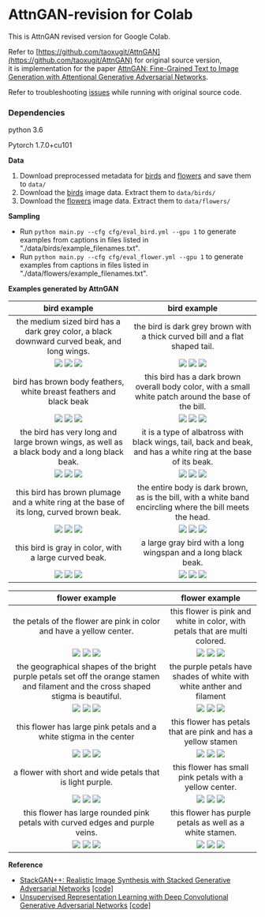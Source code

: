 # AttnGAN-revision for Colab

This is AttnGAN revised version for Google Colab.

Refer to [https://github.com/taoxugit/AttnGAN](https://github.com/taoxugit/AttnGAN) for original source version, <br>
it is implementation for the paper [AttnGAN: Fine-Grained Text to Image Generation with Attentional Generative Adversarial Networks](http://openaccess.thecvf.com/content_cvpr_2018/papers/Xu_AttnGAN_Fine-Grained_Text_CVPR_2018_paper.pdf).

Refer to troubleshooting [issues](https://github.com/rightlit/AttnGAN-rev/issues) while running with original source code. 

### Dependencies
python 3.6

Pytorch 1.7.0+cu101


**Data**

1. Download preprocessed metadata for [birds](https://drive.google.com/open?id=1O_LtUP9sch09QH3s_EBAgLEctBQ5JBSJ) and [flowers](https://drive.google.com/open?id=0B3y_msrWZaXLaUc0UXpmcnhaVmM) and save them to `data/`
2. Download the [birds](http://www.vision.caltech.edu/visipedia/CUB-200-2011.html) image data. Extract them to `data/birds/`
3. Download the [flowers](http://www.robots.ox.ac.uk/~vgg/data/flowers/102/) image data. Extract them to `data/flowers/`


**Sampling**
- Run `python main.py --cfg cfg/eval_bird.yml --gpu 1` to generate examples from captions in files listed in "./data/birds/example_filenames.txt". 
- Run `python main.py --cfg cfg/eval_flower.yml --gpu 1` to generate examples from captions in files listed in "./data/flowers/example_filenames.txt". 

**Examples generated by AttnGAN**

 bird example              |  bird example
:-------------------------:|:-------------------------:
the medium sized bird has a dark grey color, a black downward curved beak, and long wings. | the bird is dark grey brown with a thick curved bill and a flat shaped tail.
![](models/bird_AttnGAN2/Black_Footed_Albatross_0001_796111/0_s_0_g0.png) ![](models/bird_AttnGAN2/Black_Footed_Albatross_0001_796111/0_s_0_g1.png) ![](models/bird_AttnGAN2/Black_Footed_Albatross_0001_796111/0_s_0_g2.png) | ![](models/bird_AttnGAN2/Black_Footed_Albatross_0001_796111/0_s_1_g0.png) ![](models/bird_AttnGAN2/Black_Footed_Albatross_0001_796111/0_s_1_g1.png) ![](models/bird_AttnGAN2/Black_Footed_Albatross_0001_796111/0_s_1_g2.png)
bird has brown body feathers, white breast feathers and black beak | this bird has a dark brown overall body color, with a small white patch around the base of the bill.
![](models/bird_AttnGAN2/Black_Footed_Albatross_0001_796111/0_s_2_g0.png) ![](models/bird_AttnGAN2/Black_Footed_Albatross_0001_796111/0_s_2_g1.png) ![](models/bird_AttnGAN2/Black_Footed_Albatross_0001_796111/0_s_2_g2.png) | ![](models/bird_AttnGAN2/Black_Footed_Albatross_0001_796111/0_s_3_g0.png) ![](models/bird_AttnGAN2/Black_Footed_Albatross_0001_796111/0_s_3_g1.png) ![](models/bird_AttnGAN2/Black_Footed_Albatross_0001_796111/0_s_3_g2.png)
the bird has very long and large brown wings, as well as a black body and a long black beak. | it is a type of albatross with black wings, tail, back and beak, and has a white ring at the base of its beak.
![](models/bird_AttnGAN2/Black_Footed_Albatross_0001_796111/0_s_4_g0.png) ![](models/bird_AttnGAN2/Black_Footed_Albatross_0001_796111/0_s_4_g1.png) ![](models/bird_AttnGAN2/Black_Footed_Albatross_0001_796111/0_s_4_g2.png) | ![](models/bird_AttnGAN2/Black_Footed_Albatross_0001_796111/0_s_5_g0.png) ![](models/bird_AttnGAN2/Black_Footed_Albatross_0001_796111/0_s_5_g1.png) ![](models/bird_AttnGAN2/Black_Footed_Albatross_0001_796111/0_s_5_g2.png)
this bird has brown plumage and a white ring at the base of its long, curved brown beak. | the entire body is dark brown, as is the bill, with a white band encircling where the bill meets the head.
![](models/bird_AttnGAN2/Black_Footed_Albatross_0001_796111/0_s_6_g0.png) ![](models/bird_AttnGAN2/Black_Footed_Albatross_0001_796111/0_s_6_g1.png) ![](models/bird_AttnGAN2/Black_Footed_Albatross_0001_796111/0_s_6_g2.png) | ![](models/bird_AttnGAN2/Black_Footed_Albatross_0001_796111/0_s_7_g0.png) ![](models/bird_AttnGAN2/Black_Footed_Albatross_0001_796111/0_s_7_g1.png) ![](models/bird_AttnGAN2/Black_Footed_Albatross_0001_796111/0_s_7_g2.png)
this bird is gray in color, with a large curved beak. | a large gray bird with a long wingspan and a long black beak.
![](models/bird_AttnGAN2/Black_Footed_Albatross_0001_796111/0_s_8_g0.png) ![](models/bird_AttnGAN2/Black_Footed_Albatross_0001_796111/0_s_8_g1.png) ![](models/bird_AttnGAN2/Black_Footed_Albatross_0001_796111/0_s_8_g2.png) | ![](models/bird_AttnGAN2/Black_Footed_Albatross_0001_796111/0_s_9_g0.png) ![](models/bird_AttnGAN2/Black_Footed_Albatross_0001_796111/0_s_9_g1.png) ![](models/bird_AttnGAN2/Black_Footed_Albatross_0001_796111/0_s_9_g2.png)

 flower example              |  flower example
:-------------------------:|:-------------------------:
the petals of the flower are pink in color and have a yellow center. | this flower is pink and white in color, with petals that are multi colored.
![](models/netG_epoch_600/image_06734/0_s_0_g0.png) ![](models/netG_epoch_600/image_06734/0_s_0_g1.png) ![](models/netG_epoch_600/image_06734/0_s_0_g2.png) | ![](models/netG_epoch_600/image_06734/0_s_1_g0.png) ![](models/netG_epoch_600/image_06734/0_s_1_g1.png) ![](models/netG_epoch_600/image_06734/0_s_1_g2.png)
the geographical shapes of the bright purple petals set off the orange stamen and filament and the cross shaped stigma is beautiful. | the purple petals have shades of white with white anther and filament
![](models/netG_epoch_600/image_06734/0_s_2_g0.png) ![](models/netG_epoch_600/image_06734/0_s_2_g1.png) ![](models/netG_epoch_600/image_06734/0_s_2_g2.png) | ![](models/netG_epoch_600/image_06734/0_s_3_g0.png) ![](models/netG_epoch_600/image_06734/0_s_3_g1.png) ![](models/netG_epoch_600/image_06734/0_s_3_g2.png)
this flower has large pink petals and a white stigma in the center | this flower has petals that are pink and has a yellow stamen
![](models/netG_epoch_600/image_06734/0_s_4_g0.png) ![](models/netG_epoch_600/image_06734/0_s_4_g1.png) ![](models/netG_epoch_600/image_06734/0_s_4_g2.png) | ![](models/netG_epoch_600/image_06734/0_s_5_g0.png) ![](models/netG_epoch_600/image_06734/0_s_5_g1.png) ![](models/netG_epoch_600/image_06734/0_s_5_g2.png)
a flower with short and wide petals that is light purple. | this flower has small pink petals with a yellow center.
![](models/netG_epoch_600/image_06734/0_s_6_g0.png) ![](models/netG_epoch_600/image_06734/0_s_6_g1.png) ![](models/netG_epoch_600/image_06734/0_s_6_g2.png) | ![](models/netG_epoch_600/image_06734/0_s_7_g0.png) ![](models/netG_epoch_600/image_06734/0_s_7_g1.png) ![](models/netG_epoch_600/image_06734/0_s_7_g2.png)
this flower has large rounded pink petals with curved edges and purple veins. | this flower has purple petals as well as a white stamen.
![](models/netG_epoch_600/image_06734/0_s_8_g0.png) ![](models/netG_epoch_600/image_06734/0_s_86_g1.png) ![](models/netG_epoch_600/image_06734/0_s_8_g2.png) | ![](models/netG_epoch_600/image_06734/0_s_9_g0.png) ![](models/netG_epoch_600/image_06734/0_s_9_g1.png) ![](models/netG_epoch_600/image_06734/0_s_9_g2.png)


**Reference**

- [StackGAN++: Realistic Image Synthesis with Stacked Generative Adversarial Networks](https://arxiv.org/abs/1710.10916) [[code]](https://github.com/hanzhanggit/StackGAN-v2)
- [Unsupervised Representation Learning with Deep Convolutional Generative Adversarial Networks](https://arxiv.org/abs/1511.06434) [[code]](https://github.com/carpedm20/DCGAN-tensorflow)
